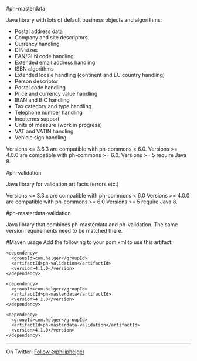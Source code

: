 #ph-masterdata

Java library with lots of default business objects and algorithms:
  * Postal address data
  * Company and site descriptors
  * Currency handling
  * DIN sizes
  * EAN/GLN code handling
  * Extended email address handling
  * ISBN algorithms
  * Extended locale handling (continent and EU country handling)
  * Person descriptor
  * Postal code handling
  * Price and currency value handling
  * IBAN and BIC handling
  * Tax category and type handling
  * Telephone number handling
  * Incoterms support
  * Units of measure (work in progress)
  * VAT and VATIN handling
  * Vehicle sign handling 

Versions <= 3.6.3 are compatible with ph-commons < 6.0.
Versions >= 4.0.0 are compatible with ph-commons >= 6.0.
Versions >= 5 require Java 8.

#ph-validation

Java library for validation artifacts (errors etc.)

Versions <= 3.3.x are compatible with ph-commons < 6.0
Versions >= 4.0.0 are compatible with ph-commons >= 6.0
Versions >= 5 require Java 8.

#ph-masterdata-validation

Java library that combines ph-masterdata and ph-validation. The same version requirements need to be matched there.

#Maven usage
Add the following to your pom.xml to use this artifact:
```
<dependency>
  <groupId>com.helger</groupId>
  <artifactId>ph-validation</artifactId>
  <version>4.1.0</version>
</dependency>

<dependency>
  <groupId>com.helger</groupId>
  <artifactId>ph-masterdata</artifactId>
  <version>4.1.0</version>
</dependency>

<dependency>
  <groupId>com.helger</groupId>
  <artifactId>ph-masterdata-validation</artifactId>
  <version>4.1.0</version>
</dependency>
```

---

On Twitter: <a href="https://twitter.com/philiphelger">Follow @philiphelger</a>
